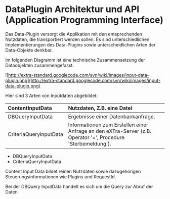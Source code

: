# DataPlugin Architektur und API (Application Programming Interface) #

Das Data-Plugin versorgt die Applikation mit den entsprechenden Nutzdaten, die transportiert werden sollen. Es sind unterschiedlichen Implementierungen des Data-Plugins sowie unterscheidlichen Arten der Data-Objekte denkbar.

Im folgenden Diagramm ist eine technische Zusammensetzung der Dataobjekten zusammengefasst.

![http://extra-standard.googlecode.com/svn/wiki/images/input-data-plugin.png](http://extra-standard.googlecode.com/svn/wiki/images/input-data-plugin.png)

Hier sind 3 Arten von Inputdaten abgebildet:

| ContentInputData | Nutzdaten, Z.B. eine Datei|
|:-----------------|:--------------------------|
| DBQueryInputData | Ergebnisse einer Datenbankanfrage. |
| CriteriaQueryInputData | Informationen zum Erstellen einer Anfrage an den eXTra-Server (z.B. Operator '=', Procedure 'Sterbemeldung'). |

  * DBQueryInputData
  * CriteriaQueryInputData

Content Input Data bildet reinen Nutzdaten sowie dazugehörigen Steuerungsinformationen wie Plugins und RequestId.

Bei der DBQuery InputData handelt es sich um die Query zur Abruf der Daten